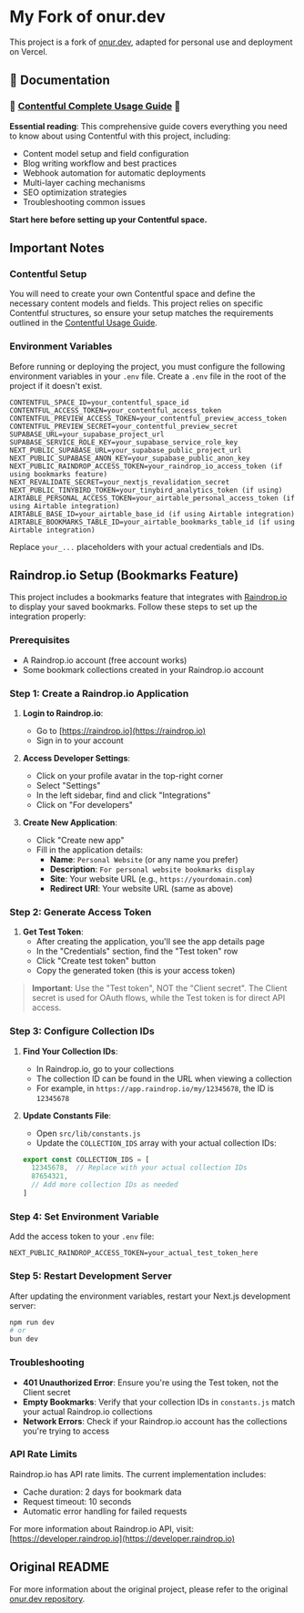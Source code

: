 # My Fork of onur.dev

This project is a fork of [onur.dev](https://github.com/onurschu/onur.dev), adapted for personal use and deployment on Vercel.

## 📖 Documentation

### 🚨 [**Contentful Complete Usage Guide**](./docs/CONTENTFUL_GUIDE.md) 🚨

**Essential reading**: This comprehensive guide covers everything you need to know about using Contentful with this project, including:
- Content model setup and field configuration
- Blog writing workflow and best practices  
- Webhook automation for automatic deployments
- Multi-layer caching mechanisms
- SEO optimization strategies
- Troubleshooting common issues

**Start here before setting up your Contentful space.**

## Important Notes

### Contentful Setup

You will need to create your own Contentful space and define the necessary content models and fields. This project relies on specific Contentful structures, so ensure your setup matches the requirements outlined in the [Contentful Usage Guide](./docs/CONTENTFUL_GUIDE.md).

### Environment Variables

Before running or deploying the project, you must configure the following environment variables in your `.env` file. Create a `.env` file in the root of the project if it doesn't exist.

```
CONTENTFUL_SPACE_ID=your_contentful_space_id
CONTENTFUL_ACCESS_TOKEN=your_contentful_access_token
CONTENTFUL_PREVIEW_ACCESS_TOKEN=your_contentful_preview_access_token
CONTENTFUL_PREVIEW_SECRET=your_contentful_preview_secret
SUPABASE_URL=your_supabase_project_url
SUPABASE_SERVICE_ROLE_KEY=your_supabase_service_role_key
NEXT_PUBLIC_SUPABASE_URL=your_supabase_public_project_url
NEXT_PUBLIC_SUPABASE_ANON_KEY=your_supabase_public_anon_key
NEXT_PUBLIC_RAINDROP_ACCESS_TOKEN=your_raindrop_io_access_token (if using bookmarks feature)
NEXT_REVALIDATE_SECRET=your_nextjs_revalidation_secret
NEXT_PUBLIC_TINYBIRD_TOKEN=your_tinybird_analytics_token (if using)
AIRTABLE_PERSONAL_ACCESS_TOKEN=your_airtable_personal_access_token (if using Airtable integration)
AIRTABLE_BASE_ID=your_airtable_base_id (if using Airtable integration)
AIRTABLE_BOOKMARKS_TABLE_ID=your_airtable_bookmarks_table_id (if using Airtable integration)
```

Replace `your_...` placeholders with your actual credentials and IDs.

## Raindrop.io Setup (Bookmarks Feature)

This project includes a bookmarks feature that integrates with [Raindrop.io](https://raindrop.io) to display your saved bookmarks. Follow these steps to set up the integration properly:

### Prerequisites

- A Raindrop.io account (free account works)
- Some bookmark collections created in your Raindrop.io account

### Step 1: Create a Raindrop.io Application

1. **Login to Raindrop.io**:
   - Go to [https://raindrop.io](https://raindrop.io)
   - Sign in to your account

2. **Access Developer Settings**:
   - Click on your profile avatar in the top-right corner
   - Select "Settings"
   - In the left sidebar, find and click "Integrations"
   - Click on "For developers"

3. **Create New Application**:
   - Click "Create new app"
   - Fill in the application details:
     - **Name**: `Personal Website` (or any name you prefer)
     - **Description**: `For personal website bookmarks display`
     - **Site**: Your website URL (e.g., `https://yourdomain.com`)
     - **Redirect URI**: Your website URL (same as above)

### Step 2: Generate Access Token

1. **Get Test Token**:
   - After creating the application, you'll see the app details page
   - In the "Credentials" section, find the "Test token" row
   - Click "Create test token" button
   - Copy the generated token (this is your access token)

> **Important**: Use the "Test token", NOT the "Client secret". The Client secret is used for OAuth flows, while the Test token is for direct API access.

### Step 3: Configure Collection IDs

1. **Find Your Collection IDs**:
   - In Raindrop.io, go to your collections
   - The collection ID can be found in the URL when viewing a collection
   - For example, in `https://app.raindrop.io/my/12345678`, the ID is `12345678`

2. **Update Constants File**:
   - Open `src/lib/constants.js`
   - Update the `COLLECTION_IDS` array with your actual collection IDs:
   ```javascript
   export const COLLECTION_IDS = [
     12345678,  // Replace with your actual collection IDs
     87654321,
     // Add more collection IDs as needed
   ]
   ```

### Step 4: Set Environment Variable

Add the access token to your `.env` file:

```
NEXT_PUBLIC_RAINDROP_ACCESS_TOKEN=your_actual_test_token_here
```

### Step 5: Restart Development Server

After updating the environment variables, restart your Next.js development server:

```bash
npm run dev
# or
bun dev
```

### Troubleshooting

- **401 Unauthorized Error**: Ensure you're using the Test token, not the Client secret
- **Empty Bookmarks**: Verify that your collection IDs in `constants.js` match your actual Raindrop.io collections
- **Network Errors**: Check if your Raindrop.io account has the collections you're trying to access

### API Rate Limits

Raindrop.io has API rate limits. The current implementation includes:
- Cache duration: 2 days for bookmark data
- Request timeout: 10 seconds
- Automatic error handling for failed requests

For more information about Raindrop.io API, visit: [https://developer.raindrop.io](https://developer.raindrop.io)

## Original README

For more information about the original project, please refer to the original [onur.dev repository](https://github.com/onurschu/onur.dev).
